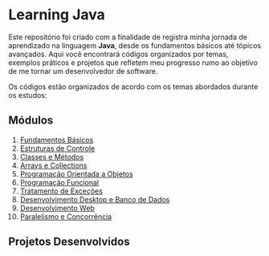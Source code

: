 # Learning Java

Este repositório foi criado com a finalidade de registra minha jornada de aprendizado na linguagem **Java**, desde os fundamentos básicos até tópicos avançados. Aqui você encontrará códigos organizados por temas, exemplos práticos e projetos que refletem meu progresso rumo ao objetivo de me tornar um desenvolvedor de software.

Os códigos estão organizados de acordo com os temas abordados durante os estudos:

## Módulos

1. [Fundamentos Básicos](/modulo1-fundamentos_basicos)
2. [Estruturas de Controle](/modulo2-estruturas_de_controle)
3. [Classes e Métodos](/modulo3-classes_e_metodos)
4. [Arrays e Collections]()
5. [Programação Orientada a Objetos]()
6. [Programação Funcional ]()
7. [Tratamento de Exceções]()
8. [Desenvolvimento Desktop e Banco de Dados]()
9. [Desenvolvimento Web]()
10. [Paralelismo e Concorrência]()

## Projetos Desenvolvidos

